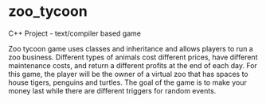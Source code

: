 # zoo_tycoon
C++ Project - text/compiler based game 

Zoo tycoon game uses classes and inheritance and allows players to run a zoo business. Different types of animals cost different prices, have different maintenance costs, and return a different profits at the end of each day. For this game, the player will be the  owner of a virtual zoo that has spaces to house tigers, penguins and turtles. The goal of the game is to make your money last while there are different triggers for random events.
